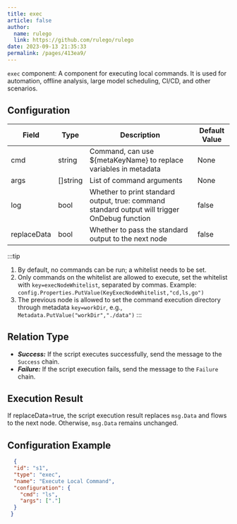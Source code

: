 ```yaml
---
title: exec
article: false
author: 
  name: rulego
  link: https://github.com/rulego/rulego
date: 2023-09-13 21:35:33
permalink: /pages/413ea9/
---
```


`exec` component: A component for executing local commands. It is used for automation, offline analysis, large model scheduling, CI/CD, and other scenarios.

## Configuration

| Field       | Type     | Description                                                                                   | Default Value |
|-------------|----------|-----------------------------------------------------------------------------------------------|---------------|
| cmd         | string   | Command, can use ${metaKeyName} to replace variables in metadata                              | None          |
| args        | []string | List of command arguments                                                                     | None          |
| log         | bool     | Whether to print standard output, true: command standard output will trigger OnDebug function | false         |
| replaceData | bool     | Whether to pass the standard output to the next node                                          | false         |

:::tip
1. By default, no commands can be run; a whitelist needs to be set.
2. Only commands on the whitelist are allowed to execute, set the whitelist with `key=execNodeWhitelist`, separated by commas. Example: `config.Properties.PutValue(KeyExecNodeWhitelist,"cd,ls,go")`
3. The previous node is allowed to set the command execution directory through metadata `key=workDir`, e.g., `Metadata.PutValue("workDir","./data")`
:::

## Relation Type

- ***Success:*** If the script executes successfully, send the message to the `Success` chain.
- ***Failure:*** If the script execution fails, send the message to the `Failure` chain.

## Execution Result

If replaceData=true, the script execution result replaces `msg.Data` and flows to the next node. Otherwise, `msg.Data` remains unchanged.

## Configuration Example

```json
  {
  "id": "s1",
  "type": "exec",
  "name": "Execute Local Command",
  "configuration": {
    "cmd": "ls",
    "args": ["."]
  }
 }
```